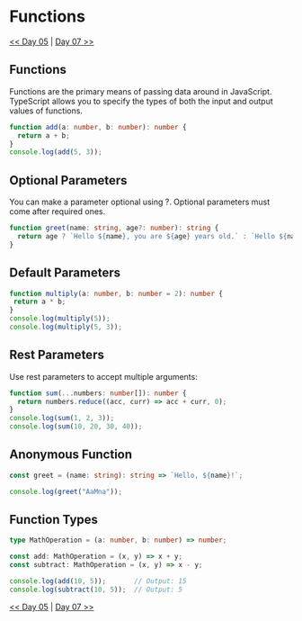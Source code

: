 # Functions

[<< Day 05](../Class05/READ05.md) | [Day 07 >>](..)

## Functions
Functions are the primary means of passing data around in JavaScript. TypeScript allows you to specify the types of both the input and output values of functions.

```ts
function add(a: number, b: number): number {
  return a + b;
}
console.log(add(5, 3));
```
## Optional Parameters
You can make a parameter optional using ?. Optional parameters must come after required ones.
```ts
function greet(name: string, age?: number): string {
  return age ? `Hello ${name}, you are ${age} years old.` : `Hello ${name}.`;
}
```

## Default Parameters
 ```ts
 function multiply(a: number, b: number = 2): number {
  return a * b;
}
console.log(multiply(5));    
console.log(multiply(5, 3));
 ```

## Rest Parameters
Use rest parameters to accept multiple arguments:
```ts
function sum(...numbers: number[]): number {
  return numbers.reduce((acc, curr) => acc + curr, 0);
}
console.log(sum(1, 2, 3));   
console.log(sum(10, 20, 30, 40)); 
```
## Anonymous Function

```ts
const greet = (name: string): string => `Hello, ${name}!`;

console.log(greet("AaMna"));
```
## Function Types
```ts
type MathOperation = (a: number, b: number) => number;

const add: MathOperation = (x, y) => x + y;
const subtract: MathOperation = (x, y) => x - y;

console.log(add(10, 5));       // Output: 15
console.log(subtract(10, 5));  // Output: 5
```


[<< Day 05](../Class05/READ05.md) | [Day 07 >>](..)
